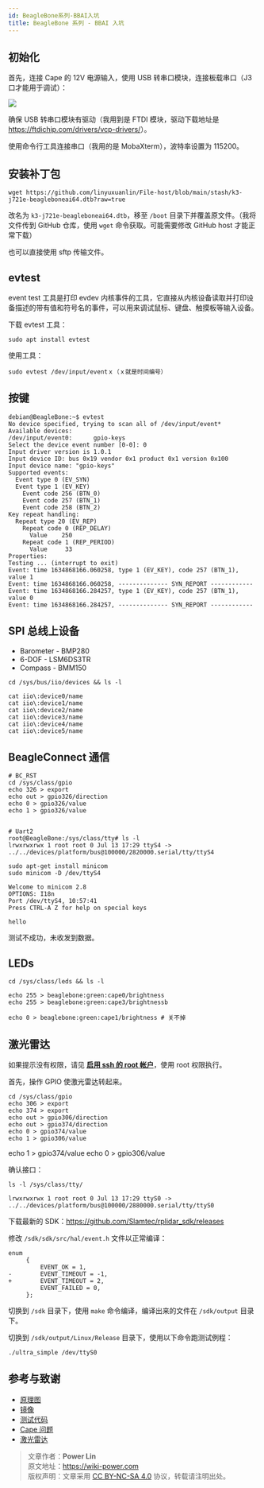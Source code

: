 ```yaml
---
id: BeagleBone系列-BBAI入坑
title: BeagleBone 系列 - BBAI 入坑
---
```


## 初始化

首先，连接 Cape 的 12V 电源输入，使用 USB 转串口模块，连接板载串口（J3 口才能用于调试）：

![](https://cos.wiki-power.com/img/20211027164010.png)

确保 USB 转串口模块有驱动（我用到是 FTDI 模块，驱动下载地址是 <https://ftdichip.com/drivers/vcp-drivers/>）。

使用命令行工具连接串口（我用的是 MobaXterm），波特率设置为 115200。

## 安装补丁包

```shell
wget https://github.com/linyuxuanlin/File-host/blob/main/stash/k3-j721e-beagleboneai64.dtb?raw=true
```

改名为 `k3-j721e-beagleboneai64.dtb`，移至 `/boot` 目录下并覆盖原文件。（我将文件传到 GitHub 仓库，使用 `wget` 命令获取。可能需要修改 GitHub host 才能正常下载）

也可以直接使用 sftp 传输文件。

## evtest

event test 工具是打印 evdev 内核事件的工具，它直接从内核设备读取并打印设备描述的带有值和符号名的事件，可以用来调试鼠标、键盘、触摸板等输入设备。

下载 evtest 工具：

```shell
sudo apt install evtest
```

使用工具：

```shell
sudo evtest /dev/input/eventｘ（ｘ就是时间编号）
```

## 按键

```shell
debian@BeagleBone:~$ evtest
No device specified, trying to scan all of /dev/input/event*
Available devices:
/dev/input/event0:      gpio-keys
Select the device event number [0-0]: 0
Input driver version is 1.0.1
Input device ID: bus 0x19 vendor 0x1 product 0x1 version 0x100
Input device name: "gpio-keys"
Supported events:
  Event type 0 (EV_SYN)
  Event type 1 (EV_KEY)
    Event code 256 (BTN_0)
    Event code 257 (BTN_1)
    Event code 258 (BTN_2)
Key repeat handling:
  Repeat type 20 (EV_REP)
    Repeat code 0 (REP_DELAY)
      Value    250
    Repeat code 1 (REP_PERIOD)
      Value     33
Properties:
Testing ... (interrupt to exit)
Event: time 1634868166.060258, type 1 (EV_KEY), code 257 (BTN_1), value 1
Event: time 1634868166.060258, -------------- SYN_REPORT ------------
Event: time 1634868166.284257, type 1 (EV_KEY), code 257 (BTN_1), value 0
Event: time 1634868166.284257, -------------- SYN_REPORT ------------
```

## SPI 总线上设备

- Barometer - BMP280
- 6-DOF - LSM6DS3TR
- Compass - BMM150

```shell
cd /sys/bus/iio/devices && ls -l

cat iio\:device0/name
cat iio\:device1/name
cat iio\:device2/name
cat iio\:device3/name
cat iio\:device4/name
cat iio\:device5/name
```

## BeagleConnect 通信

```shell
# BC_RST
cd /sys/class/gpio
echo 326 > export
echo out > gpio326/direction
echo 0 > gpio326/value
echo 1 > gpio326/value


# Uart2
root@BeagleBone:/sys/class/tty# ls -l
lrwxrwxrwx 1 root root 0 Jul 13 17:29 ttyS4 -> ../../devices/platform/bus@100000/2820000.serial/tty/ttyS4

sudo apt-get install minicom
sudo minicom -D /dev/ttyS4

Welcome to minicom 2.8
OPTIONS: I18n
Port /dev/ttyS4, 10:57:41
Press CTRL-A Z for help on special keys

hello
```

测试不成功，未收发到数据。

## LEDs

```shell
cd /sys/class/leds && ls -l

echo 255 > beaglebone:green:cape0/brightness
echo 255 > beaglebone:green:cape3/brightnessb

echo 0 > beaglebone:green:cape1/brightness # 关不掉
```

## 激光雷达

如果提示没有权限，请见 [**启用 ssh 的 root 帐户**](https://wiki-power.com/BeagleBone%E7%B3%BB%E5%88%97-%E5%9F%BA%E6%9C%AC%E5%8F%82%E6%95%B0%E4%B8%8E%E7%8E%AF%E5%A2%83%E9%85%8D%E7%BD%AE#%E5%90%AF%E7%94%A8-ssh-%E7%9A%84-root-%E5%B8%90%E6%88%B7)，使用 root 权限执行。

首先，操作 GPIO 使激光雷达转起来。

```shell
cd /sys/class/gpio
echo 306 > export
echo 374 > export
echo out > gpio306/direction
echo out > gpio374/direction
echo 0 > gpio374/value
echo 1 > gpio306/value
```

echo 1 > gpio374/value
echo 0 > gpio306/value

确认接口：

```shell
ls -l /sys/class/tty/

lrwxrwxrwx 1 root root 0 Jul 13 17:29 ttyS0 -> ../../devices/platform/bus@100000/2880000.serial/tty/ttyS0
```

下载最新的 SDK：<https://github.com/Slamtec/rplidar_sdk/releases>

修改 `/sdk/sdk/src/hal/event.h` 文件以正常编译：

```shell
enum
     {
         EVENT_OK = 1,
-        EVENT_TIMEOUT = -1,
+        EVENT_TIMEOUT = 2,
         EVENT_FAILED = 0,
     };
```

切换到 `/sdk` 目录下，使用 `make` 命令编译，编译出来的文件在 `/sdk/output` 目录下。

切换到 `/sdk/output/Linux/Release` 目录下，使用以下命令跑测试例程：

```shell
./ultra_simple /dev/ttyS0
```

## 参考与致谢

- [原理图](file:///C:/Users/Power/Projects/Internship_at_Seeed/Projects/Robotics_Cape_Rev2/Reference/BeagleBone%20AI%20TDA4VM_SCH_V1.0_210805.pdf)
- [镜像](https://rcn-ee.net/rootfs/debian-arm64/)
- [测试代码](https://gitee.com/gary87m/notes_seeed/blob/master/BBAI_Robotics%20Cape.md)
- [Cape 问题](https://docs.qq.com/sheet/DU1BBZnNORlJhRG5w)
- [激光雷达](https://github.com/Slamtec/rplidar_sdk)

> 文章作者：**Power Lin**  
> 原文地址：<https://wiki-power.com>  
> 版权声明：文章采用 [CC BY-NC-SA 4.0](https://creativecommons.org/licenses/by/4.0/deed.zh) 协议，转载请注明出处。
